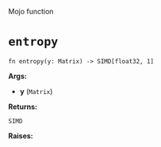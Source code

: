 Mojo function

# `entropy`

```mojo
fn entropy(y: Matrix) -> SIMD[float32, 1]
```

**Args:**

- **y** (`Matrix`)

**Returns:**

`SIMD`

**Raises:**

